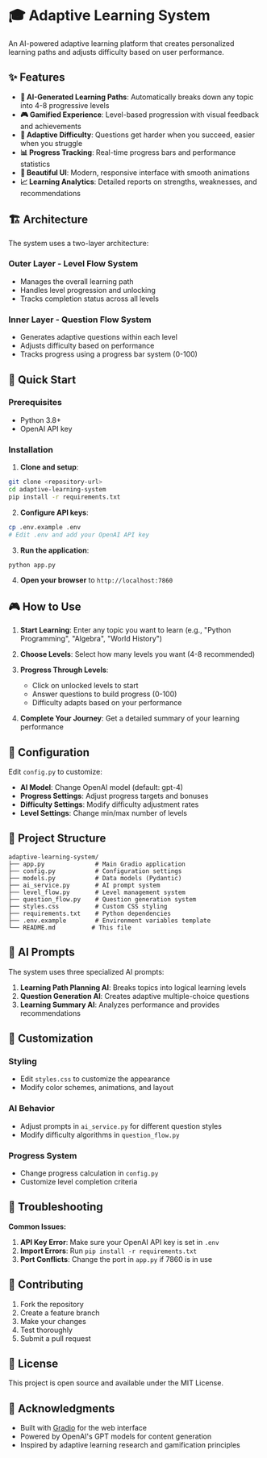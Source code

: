 # 🎓 Adaptive Learning System

An AI-powered adaptive learning platform that creates personalized learning paths and adjusts difficulty based on user performance.

## ✨ Features

- **🎯 AI-Generated Learning Paths**: Automatically breaks down any topic into 4-8 progressive levels
- **🎮 Gamified Experience**: Level-based progression with visual feedback and achievements
- **🧠 Adaptive Difficulty**: Questions get harder when you succeed, easier when you struggle
- **📊 Progress Tracking**: Real-time progress bars and performance statistics
- **🎨 Beautiful UI**: Modern, responsive interface with smooth animations
- **📈 Learning Analytics**: Detailed reports on strengths, weaknesses, and recommendations

## 🏗️ Architecture

The system uses a two-layer architecture:

### Outer Layer - Level Flow System
- Manages the overall learning path
- Handles level progression and unlocking
- Tracks completion status across all levels

### Inner Layer - Question Flow System  
- Generates adaptive questions within each level
- Adjusts difficulty based on performance
- Tracks progress using a progress bar system (0-100)

## 🚀 Quick Start

### Prerequisites
- Python 3.8+
- OpenAI API key

### Installation

1. **Clone and setup**:
```bash
git clone <repository-url>
cd adaptive-learning-system
pip install -r requirements.txt
```

2. **Configure API keys**:
```bash
cp .env.example .env
# Edit .env and add your OpenAI API key
```

3. **Run the application**:
```bash
python app.py
```

4. **Open your browser** to `http://localhost:7860`

## 🎮 How to Use

1. **Start Learning**: Enter any topic you want to learn (e.g., "Python Programming", "Algebra", "World History")

2. **Choose Levels**: Select how many levels you want (4-8 recommended)

3. **Progress Through Levels**: 
   - Click on unlocked levels to start
   - Answer questions to build progress (0-100)
   - Difficulty adapts based on your performance

4. **Complete Your Journey**: Get a detailed summary of your learning performance

## 🔧 Configuration

Edit `config.py` to customize:

- **AI Model**: Change OpenAI model (default: gpt-4)
- **Progress Settings**: Adjust progress targets and bonuses
- **Difficulty Settings**: Modify difficulty adjustment rates
- **Level Settings**: Change min/max number of levels

## 📁 Project Structure

```
adaptive-learning-system/
├── app.py              # Main Gradio application
├── config.py           # Configuration settings
├── models.py           # Data models (Pydantic)
├── ai_service.py       # AI prompt system
├── level_flow.py       # Level management system
├── question_flow.py    # Question generation system
├── styles.css          # Custom CSS styling
├── requirements.txt    # Python dependencies
├── .env.example        # Environment variables template
└── README.md          # This file
```

## 🤖 AI Prompts

The system uses three specialized AI prompts:

1. **Learning Path Planning AI**: Breaks topics into logical learning levels
2. **Question Generation AI**: Creates adaptive multiple-choice questions
3. **Learning Summary AI**: Analyzes performance and provides recommendations

## 🎨 Customization

### Styling
- Edit `styles.css` to customize the appearance
- Modify color schemes, animations, and layout

### AI Behavior
- Adjust prompts in `ai_service.py` for different question styles
- Modify difficulty algorithms in `question_flow.py`

### Progress System
- Change progress calculation in `config.py`
- Customize level completion criteria

## 🐛 Troubleshooting

**Common Issues:**

1. **API Key Error**: Make sure your OpenAI API key is set in `.env`
2. **Import Errors**: Run `pip install -r requirements.txt`
3. **Port Conflicts**: Change the port in `app.py` if 7860 is in use

## 🤝 Contributing

1. Fork the repository
2. Create a feature branch
3. Make your changes
4. Test thoroughly
5. Submit a pull request

## 📄 License

This project is open source and available under the MIT License.

## 🙏 Acknowledgments

- Built with [Gradio](https://gradio.app/) for the web interface
- Powered by OpenAI's GPT models for content generation
- Inspired by adaptive learning research and gamification principles
